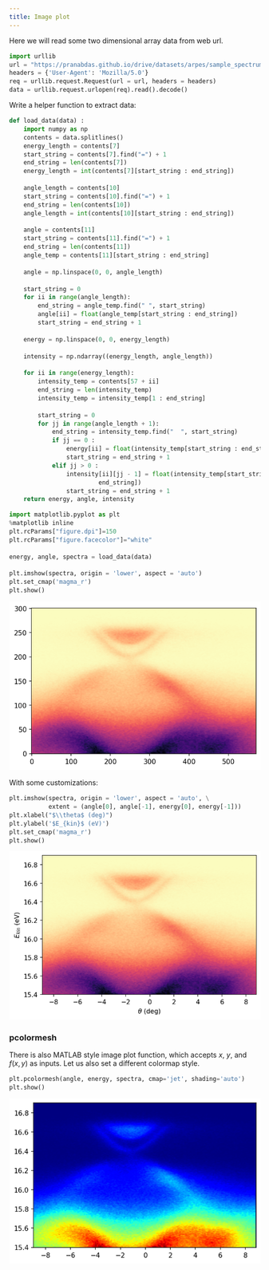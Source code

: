 ```yaml
---
title: Image plot
---
```

Here we will read some two dimensional array data from web url.
```python
import urllib
url = "https://pranabdas.github.io/drive/datasets/arpes/sample_spectrum.txt"
headers = {'User-Agent': 'Mozilla/5.0'}
req = urllib.request.Request(url = url, headers = headers)
data = urllib.request.urlopen(req).read().decode()
```

Write a helper function to extract data:
```python
def load_data(data) :
    import numpy as np
    contents = data.splitlines()
    energy_length = contents[7]
    start_string = contents[7].find("=") + 1
    end_string = len(contents[7])
    energy_length = int(contents[7][start_string : end_string])

    angle_length = contents[10]
    start_string = contents[10].find("=") + 1
    end_string = len(contents[10])
    angle_length = int(contents[10][start_string : end_string])

    angle = contents[11]
    start_string = contents[11].find("=") + 1
    end_string = len(contents[11])
    angle_temp = contents[11][start_string : end_string]

    angle = np.linspace(0, 0, angle_length)

    start_string = 0
    for ii in range(angle_length):
        end_string = angle_temp.find(" ", start_string)
        angle[ii] = float(angle_temp[start_string : end_string])
        start_string = end_string + 1

    energy = np.linspace(0, 0, energy_length)

    intensity = np.ndarray((energy_length, angle_length))

    for ii in range(energy_length):
        intensity_temp = contents[57 + ii]
        end_string = len(intensity_temp)
        intensity_temp = intensity_temp[1 : end_string]

        start_string = 0
        for jj in range(angle_length + 1):
            end_string = intensity_temp.find("  ", start_string)
            if jj == 0 :
                energy[ii] = float(intensity_temp[start_string : end_string])
                start_string = end_string + 1
            elif jj > 0 :
                intensity[ii][jj - 1] = float(intensity_temp[start_string : \
                         end_string])
                start_string = end_string + 1
    return energy, angle, intensity
```

```python
import matplotlib.pyplot as plt
%matplotlib inline
plt.rcParams["figure.dpi"]=150
plt.rcParams["figure.facecolor"]="white"

energy, angle, spectra = load_data(data)

plt.imshow(spectra, origin = 'lower', aspect = 'auto')
plt.set_cmap('magma_r')
plt.show()
```

![image-plot](/img/image-plot.png)

With some customizations:
```python
plt.imshow(spectra, origin = 'lower', aspect = 'auto', \
           extent = (angle[0], angle[-1], energy[0], energy[-1]))
plt.xlabel("$\\theta$ (deg)")
plt.ylabel('$E_{kin}$ (eV)')
plt.set_cmap('magma_r')
plt.show()
```

![image-plot](/img/image-plot-2.png)

### pcolormesh
There is also MATLAB style image plot function, which accepts $x$, $y$, and
$f(x,y)$ as inputs. Let us also set a different colormap style.
```python
plt.pcolormesh(angle, energy, spectra, cmap='jet', shading='auto')
plt.show()
```

![pcolormesh](/img/pcolormesh.png)
